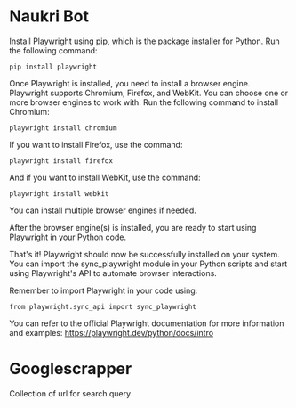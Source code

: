 
# Naukri Bot



Install Playwright using pip, which is the package installer for Python. Run the following command:

    pip install playwright
Once Playwright is installed, you need to install a browser engine. Playwright supports Chromium, Firefox, and WebKit. You can choose one or more browser engines to work with. Run the following command to install Chromium:


    playwright install chromium
If you want to install Firefox, use the command:


    playwright install firefox
And if you want to install WebKit, use the command:


    playwright install webkit
You can install multiple browser engines if needed.

After the browser engine(s) is installed, you are ready to start using Playwright in your Python code.

That's it! Playwright should now be successfully installed on your system. You can import the sync_playwright module in your Python scripts and start using Playwright's API to automate browser interactions.

Remember to import Playwright in your code using:


    from playwright.sync_api import sync_playwright
You can refer to the official Playwright documentation for more information and examples: 
https://playwright.dev/python/docs/intro


# Googlescrapper
Collection of url for search query



